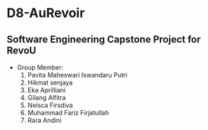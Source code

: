 # D8-AuRevoir
## Software Engineering Capstone Project for RevoU
- Group Member:
    1. Pavita Maheswari Iswandaru Putri
    2. Hikmat senjaya
    3. Eka Aprilliani 
    4. Gilang Alfitra
    5. Neisca Firsdiva 
    6. Muhammad Fariz Firjatullah
    7. Rara Andini
